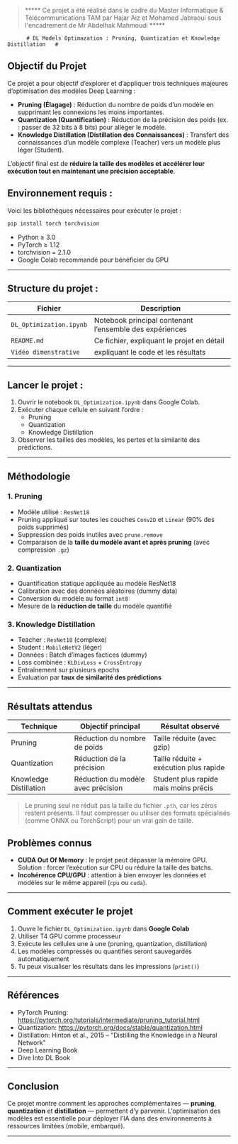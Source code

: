 
>***** Ce projet a été réalisé dans le cadre du Master Informatique & Télécommunications TAM
         par Hajar Aiz et Mohamed Jabraoui sous l'encadrement de Mr Abdelhak Mahmoudi *****

>
          # DL Models Optimazation : Pruning, Quantization et Knowledge Distillation   #

## Objectif du Projet

Ce projet a pour objectif d’explorer et d’appliquer trois techniques majeures d’optimisation des modèles Deep Learning :

- **Pruning (Élagage)** : Réduction du nombre de poids d’un modèle en supprimant les connexions les moins importantes.
- **Quantization (Quantification)** : Réduction de la précision des poids (ex. : passer de 32 bits à 8 bits) pour alléger le modèle.
- **Knowledge Distillation (Distillation des Connaissances)** : Transfert des connaissances d’un modèle complexe (Teacher) vers un modèle plus léger (Student).

L’objectif final est de **réduire la taille des modèles et accélérer leur exécution tout en maintenant une précision acceptable**.
 
##  Environnement requis :

Voici les bibliothèques nécessaires pour exécuter le projet :

```bash
pip install torch torchvision
```

- Python ≥ 3.0
- PyTorch ≥ 1.12
- torchvision = 2.1.0
- Google Colab recommandé pour bénéficier du GPU 

---
##  Structure du projet  :

| Fichier                   | Description                                             |
|---------------------------|---------------------------------------------------------|
| `DL_Optimization.ipynb`   | Notebook principal contenant l’ensemble des expériences |
| `README.md`               | Ce fichier, expliquant le projet en détail              |
| `Vidéo dimenstrative`     | expliquant le code et les résultats                     |

---

## Lancer le projet :

1. Ouvrir le notebook `DL_Optimization.ipynb` dans Google Colab.
2. Exécuter chaque cellule en suivant l’ordre :
   - Pruning
   - Quantization
   - Knowledge Distillation
3. Observer les tailles des modèles, les pertes et la similarité des prédictions.

---


##  Méthodologie

###  1. Pruning

- Modèle utilisé : `ResNet18`
- Pruning appliqué sur toutes les couches `Conv2D` et `Linear` (90% des poids supprimés)
- Suppression des poids inutiles avec `prune.remove`
- Comparaison de la **taille du modèle avant et après pruning** (avec compression `.gz`)

###  2. Quantization

- Quantification statique appliquée au modèle ResNet18
- Calibration avec des données aléatoires (dummy data)
- Conversion du modèle au format `int8`
- Mesure de la **réduction de taille** du modèle quantifié

###  3. Knowledge Distillation

- Teacher : `ResNet18` (complexe)
- Student : `MobileNetV2` (léger)
- Données : Batch d’images factices (dummy)
- Loss combinée : `KLDivLoss` + `CrossEntropy`
- Entraînement sur plusieurs epochs
- Évaluation par **taux de similarité des prédictions**

---

##  Résultats attendus

| Technique               | Objectif principal                  | Résultat observé                       |
|-------------------------|-------------------------------------|----------------------------------------|
| Pruning                 | Réduction du nombre de poids        | Taille réduite (avec gzip)             |
| Quantization            | Réduction de la précision           | Taille réduite + exécution plus rapide |
| Knowledge Distillation  | Réduction du modèle avec précision  | Student plus rapide mais moins précis  |

>  Le pruning seul ne réduit pas la taille du fichier `.pth`, car les zéros restent présents. Il faut compresser ou utiliser des formats spécialisés (comme ONNX ou TorchScript) pour un vrai gain de taille.

##  Problèmes connus

-  **CUDA Out Of Memory** : le projet peut dépasser la mémoire GPU. Solution : forcer l’exécution sur CPU ou réduire la taille des batchs.
-  **Incohérence CPU/GPU** : attention à bien envoyer les données et modèles sur le même appareil (`cpu` ou `cuda`).

---

##  Comment exécuter le projet

1. Ouvre le fichier `DL_Optimization.ipynb` dans **Google Colab**
2. Utiliser T4 GPU comme processeur
2. Exécute les cellules une à une (pruning, quantization, distillation)
3. Les modèles compressés ou quantifiés seront sauvegardés automatiquement
4. Tu peux visualiser les résultats dans les impressions (`print()`)

---

##  Références

- PyTorch Pruning: https://pytorch.org/tutorials/intermediate/pruning_tutorial.html
- Quantization: https://pytorch.org/docs/stable/quantization.html
- Distillation: Hinton et al., 2015 – "Distilling the Knowledge in a Neural Network"
- Deep Learning Book
- Dive Into DL Book
---

## Conclusion

Ce projet montre comment les approches complémentaires — **pruning**, **quantization** et **distillation** — permettent d’y parvenir.
L'optimisation des modèles est essentielle pour déployer l’IA dans des environnements à ressources limitées (mobile, embarqué).  

---
